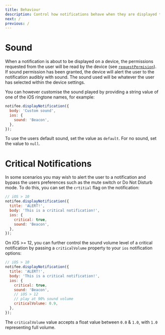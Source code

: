 ```yaml
---
title: Behaviour
description: Control how notifications behave when they are displayed to your users.
next: /
previous: /
---
```


# Sound

When a notification is about to be displayed on a device, the permissions requested from the user will be read by the device
(see [`requestPermision`](/react-native/reference/requestpermission)). If sound permission has been granted, the device
will alert the user to the notification audibly with sound. The sound used will be whatever the user has selected within
the device settings.

You can however customise the sound played by providing a string value of one of the iOS ringtone names, for example:

```js
notifee.displayNotification({
  body: 'Custom sound',
  ios: {
    sound: 'Beacon',
  },
});
```

To use the users default sound, set the value as `default`. For no sound, set the value to `null`.

# Critical Notifications

In some scenarios you may wish to alert the user to a notification and bypass the users preferences such as the
mute switch or Do Not Disturb mode. To do this, you can set the `crtitial` flag on the notification:

```js
// iOS > 10
notifee.displayNotification({
  title: 'ALERT!',
  body: 'This is a critical notification!',
  ios: {
    critical: true,
    sound: 'Beacon',
  },
});
```

On iOS >= 12, you can further control the sound volume level of a critical notification by passing a `criticalVolume`
property to your `ios` notification options:

```js
// iOS > 10
notifee.displayNotification({
  title: 'ALERT!',
  body: 'This is a critical notification!',
  ios: {
    critical: true,
    sound: 'Beacon',
    // iOS > 12
    // play at 90% sound volume
    criticalVolume: 0.9,
  },
});
```

The `criticalVolume` value accepts a float value between `0.0` & `1.0`, with `1.0` representing full volume.
